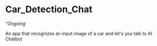 # Car_Detection_Chat

*"Ongoing*

 An app that recognizes an input image of a car and let's you talk to AI Chatbot
